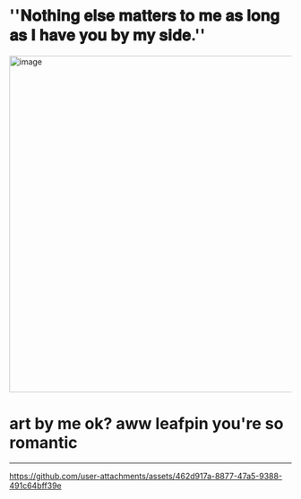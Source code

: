 # ''𝐍𝐨𝐭𝐡𝐢𝐧𝐠 𝐞𝐥𝐬𝐞 𝐦𝐚𝐭𝐭𝐞𝐫𝐬 𝐭𝐨 𝐦𝐞 𝐚𝐬 𝐥𝐨𝐧𝐠 𝐚𝐬 𝐈 𝐡𝐚𝐯𝐞 𝐲𝐨𝐮 𝐛𝐲 𝐦𝐲 𝐬𝐢𝐝𝐞.''


<img width="700" height="601" alt="image" src="https://github.com/user-attachments/assets/5086a2b1-4887-42c5-9aef-62b1e0cd4224" /> 

# art by me ok? aww leafpin you're so romantic





------------------------------------------------------------

https://github.com/user-attachments/assets/462d917a-8877-47a5-9388-491c64bff39e

